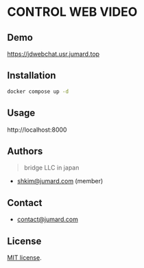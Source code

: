 # CONTROL WEB VIDEO 

## Demo
 
https://jdwebchat.usr.jumard.top
 
 
## Installation
  
```bash
docker compose up -d
```
 
## Usage
 
http://localhost:8000
  
## Authors

> bridge LLC in japan

* shkim@jumard.com (member)

## Contact
* contact@jumard.com 

## License
[MIT license](https://en.wikipedia.org/wiki/MIT_License).
 